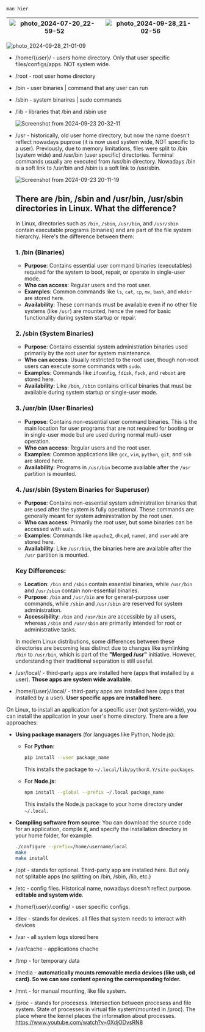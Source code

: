 `man hier`

| ![photo_2024-07-20_22-59-52](https://github.com/user-attachments/assets/28873705-ae55-44af-aee5-f3e495422d18) | ![photo_2024-09-28_21-02-56](https://github.com/user-attachments/assets/b4e06cba-e33b-4940-b087-bb70c4b12d63) |
|------------------------|------------------------|

![photo_2024-09-28_21-01-09](https://github.com/user-attachments/assets/b4dbfee7-5ce5-4dfb-af75-7fe942821b2c)

- /home/{user}/ - users home directory. Only that user specific files/configs/apps. NOT system wide.
- /root - root user home directory
- /bin - user binaries | command that any user can run
- /sbin - system binarires | sudo commands
- /lib - libraries that /bin and /sbin use

  ![Screenshot from 2024-09-23 20-32-11](https://github.com/user-attachments/assets/c6dda356-50a8-45ba-8306-c500adc8ad9a)

- /usr - historically, old user home directory, but now the name doesn't reflect nowadays puprose (it is now used system wide, NOT specific to a user). Previously, due to memory limitations, files were split to /bin (system wide) and /usr/bin (user specific) directories. Terminal commands usually are executed from /usr/bin directory. Nowadays /bin is a soft link to /usr/bin and /sbin is a soft link to /usr/sbin.
  
  ![Screenshot from 2024-09-23 20-11-19](https://github.com/user-attachments/assets/24c2a092-2bbe-422b-8628-143223e99eca)

  ## There are /bin, /sbin and /usr/bin, /usr/sbin directories in Linux. What the difference?

  In Linux, directories such as `/bin`, `/sbin`, `/usr/bin`, and `/usr/sbin` contain executable programs (binaries) and are part of the file system hierarchy. Here's the difference between them:

  ### 1. **/bin (Binaries)**
  - **Purpose**: Contains essential user command binaries (executables) required for the system to boot, repair, or operate in single-user mode.
  - **Who can access**: Regular users and the root user.
  - **Examples**: Common commands like `ls`, `cat`, `cp`, `mv`, `bash`, and `mkdir` are stored here.
  - **Availability**: These commands must be available even if no other file systems (like `/usr`) are mounted, hence the need for basic functionality during system startup or repair.

  ### 2. **/sbin (System Binaries)**
  - **Purpose**: Contains essential system administration binaries used primarily by the root user for system maintenance.
  - **Who can access**: Usually restricted to the root user, though non-root users can execute some commands with `sudo`.
  - **Examples**: Commands like `ifconfig`, `fdisk`, `fsck`, and `reboot` are stored here.
  - **Availability**: Like `/bin`, `/sbin` contains critical binaries that must be available during system startup or single-user mode.

  ### 3. **/usr/bin (User Binaries)**
  - **Purpose**: Contains non-essential user command binaries. This is the main location for user programs that are not required for booting or in single-user mode but are used during normal multi-user operation.
  - **Who can access**: Regular users and the root user.
  - **Examples**: Common applications like `gcc`, `vim`, `python`, `git`, and `ssh` are stored here.
  - **Availability**: Programs in `/usr/bin` become available after the `/usr` partition is mounted.

  ### 4. **/usr/sbin (System Binaries for Superuser)**
  - **Purpose**: Contains non-essential system administration binaries that are used after the system is fully operational. These commands are generally meant for system administration by the root user.
  - **Who can access**: Primarily the root user, but some binaries can be accessed with `sudo`.
  - **Examples**: Commands like `apache2`, `dhcpd`, `named`, and `useradd` are stored here.
  - **Availability**: Like `/usr/bin`, the binaries here are available after the `/usr` partition is mounted.

  ### Key Differences:
  - **Location**: `/bin` and `/sbin` contain essential binaries, while `/usr/bin` and `/usr/sbin` contain non-essential binaries.
  - **Purpose**: `/bin` and `/usr/bin` are for general-purpose user commands, while `/sbin` and `/usr/sbin` are reserved for system administration.
  - **Accessibility**: `/bin` and `/usr/bin` are accessible by all users, whereas `/sbin` and `/usr/sbin` are primarily intended for root or administrative tasks.

  In modern Linux distributions, some differences between these directories are becoming less distinct due to changes like symlinking `/bin` to `/usr/bin`, which is part of the **"Merged /usr"** initiative. However, understanding their traditional separation is still useful.
  
- /usr/local/ - third-party apps are installed here (apps that installed by a user). **Those apps are system wide available**.
- /home/{user}/.local/ - third-party apps are installed here (apps that installed by a user). **User specific apps are installed here**.

On Linux, to install an application for a specific user (not system-wide), you can install the application in your user's home directory. There are a few approaches:

- **Using package managers** (for languages like Python, Node.js):
  - For **Python**:
    ```bash
    pip install --user package_name
    ```
    This installs the package to `~/.local/lib/pythonX.Y/site-packages`.

  - For **Node.js**:
    ```bash
    npm install --global --prefix ~/.local package_name
    ```
    This installs the Node.js package to your home directory under `~/.local`.

- **Compiling software from source**:
  You can download the source code for an application, compile it, and specify the installation directory in your home folder, for example:
  ```bash
  ./configure --prefix=/home/username/local
  make
  make install
  ```

- /opt - stands for optional. Third-party app are installed here. But only not splitable apps (no splitting on /bin, /sbin, /lib, etc.)
- /etc - config files. Historical name, nowadays doesn't reflect purpose. **editable and system wide**.
- /home/{user}/.config/ - user specific configs.
- /dev - stands for devices. all files that system needs to interact with devices
- /var - all system logs stored here
- /var/cache - applications chache
- /tmp - for temporary data
- /media - **automatically mounts removable media devices (like usb, cd card). So we can see content opening the corresponding folder.**
- /mnt - for manual mounting, like file system.
- /proc - stands for procesess. Intersection between procesess and file system. State of processes in virtual file system(mounted in /proc). The place where the kernel places the information about processes. https://www.youtube.com/watch?v=0XdjODvsRN8
